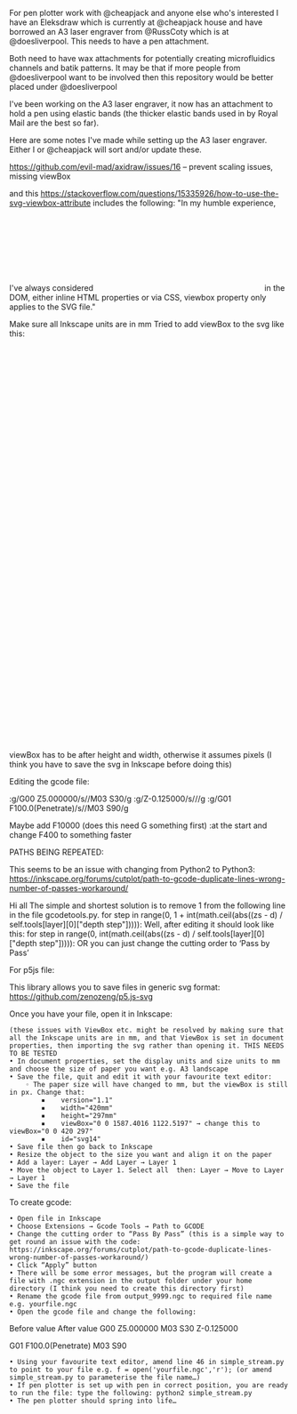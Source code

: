 For pen plotter work with @cheapjack and anyone else who's interested
I have an Eleksdraw which is currently at @cheapjack house and have borrowed an A3 laser engraver from @RussCoty which is at @doesliverpool. This needs to have a pen attachment.

Both need to have wax attachments for potentially creating microfluidics channels and batik patterns.
It may be that if more people from @doesliverpool want to be involved then this repository would be better placed under @doesliverpool

I've been working on the A3 laser engraver, it now has an attachment to hold a pen using elastic bands (the thicker elastic bands used in by Royal Mail are the best so far).

Here are some notes I've made while setting up the A3 laser engraver. Either I or @cheapjack will sort and/or update these.

https://github.com/evil-mad/axidraw/issues/16 – prevent scaling issues, missing viewBox

and this https://stackoverflow.com/questions/15335926/how-to-use-the-svg-viewbox-attribute
includes the following:
"In my humble experience, I've always considered <svg>’s viewbox values as a required image ratio to apply to the width and height values. While defining the laters just I do with any <img> in the DOM, either inline HTML properties or via CSS, viewbox property only applies to the SVG file."

Make sure all Inkscape units are in mm
Tried to add viewBox to the svg like this:
<?xml version="1.0" encoding="UTF-8" standalone="no"?>
<svg
   xmlns:dc="http://purl.org/dc/elements/1.1/"
   xmlns:cc="http://creativecommons.org/ns#"
   xmlns:rdf="http://www.w3.org/1999/02/22-rdf-syntax-ns#"
   xmlns:svg="http://www.w3.org/2000/svg"
   xmlns="http://www.w3.org/2000/svg"
   xmlns:sodipodi="http://sodipodi.sourceforge.net/DTD/sodipodi-0.dtd"
   xmlns:inkscape="http://www.inkscape.org/namespaces/inkscape"
   sodipodi:docname="DoESLiverpoolTSP.svg"
   inkscape:version="1.0.1 (3bc2e81, 2020-09-07)"
   version="1.1"
   id="svg2985"
   height="297mm"
   width="210mm"
   viewBox="0 0 210 297">

viewBox has to be after height and width, otherwise it assumes pixels (I think you have to save the svg in Inkscape before doing this)

Editing the gcode file:

:g/G00 Z5.000000/s//M03 S30/g
:g/Z-0.125000/s///g
:g/G01  F100.0(Penetrate)/s//M03 S90/g   

Maybe add F10000 (does this need G something first) :at the start and change F400 to something faster

PATHS BEING REPEATED:

This seems to be an issue with changing from Python2 to Python3:
https://inkscape.org/forums/cutplot/path-to-gcode-duplicate-lines-wrong-number-of-passes-workaround/

Hi all
The simple and shortest solution is to remove 1 from the following line in the file gcodetools.py.
for step in range(0, 1 + int(math.ceil(abs((zs - d) / self.tools[layer][0]["depth step"])))):
Well, after editing it should look like this:
for step in range(0, int(math.ceil(abs((zs - d) / self.tools[layer][0]["depth step"])))):
OR you can just change the cutting order to ‘Pass by Pass’

For p5js file:

This library allows you to save files in generic svg format: https://github.com/zenozeng/p5.js-svg

Once you have your file, open it in Inkscape:

    (these issues with ViewBox etc. might be resolved by making sure that all the Inkscape units are in mm, and that ViewBox is set in document properties, then importing the svg rather than opening it. THIS NEEDS TO BE TESTED
    • In document properties, set the display units and size units to mm and choose the size of paper you want e.g. A3 landscape
    • Save the file, quit and edit it with your favourite text editor:
        ◦ The paper size will have changed to mm, but the viewBox is still in px. Change that:
            ▪    version="1.1"
            ▪    width="420mm"
            ▪    height="297mm"
            ▪    viewBox="0 0 1587.4016 1122.5197" → change this to viewBox="0 0 420 297"
            ▪    id="svg14"
    • Save file then go back to Inkscape
    • Resize the object to the size you want and align it on the paper
    • Add a layer: Layer → Add Layer → Layer 1
    • Move the object to Layer 1. Select all  then: Layer → Move to Layer → Layer 1
    • Save the file

To create gcode:

    • Open file in Inkscape
    • Choose Extensions → Gcode Tools → Path to GCODE
    • Change the cutting order to “Pass By Pass” (this is a simple way to get round an issue with the code: https://inkscape.org/forums/cutplot/path-to-gcode-duplicate-lines-wrong-number-of-passes-workaround/)
    • Click “Apply” button
    • There will be some error messages, but the program will create a file with .ngc extension in the output folder under your home directory (I think you need to create this directory first)
    • Rename the gcode file from output_9999.ngc to required file name e.g. yourfile.ngc
    • Open the gcode file and change the following:
      
Before value
After value
G00 Z5.000000
M03 S30
Z-0.125000

G01  F100.0(Penetrate)
M03 S90

    • Using your favourite text editor, amend line 46 in simple_stream.py to point to your file e.g. f = open('yourfile.ngc','r'); (or amend simple_stream.py to parameterise the file name…)
    • If pen plotter is set up with pen in correct position, you are ready to run the file: type the following: python2 simple_stream.py
    • The pen plotter should spring into life…





   








